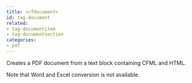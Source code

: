 ```yaml
---
title: <cfdocument>
id: tag-document
related:
- tag-documentitem
- tag-documentsection
categories:
- pdf
---
```


Creates a PDF document from a text block containing CFML and HTML.

Note that Word and Excel conversion is not available.

